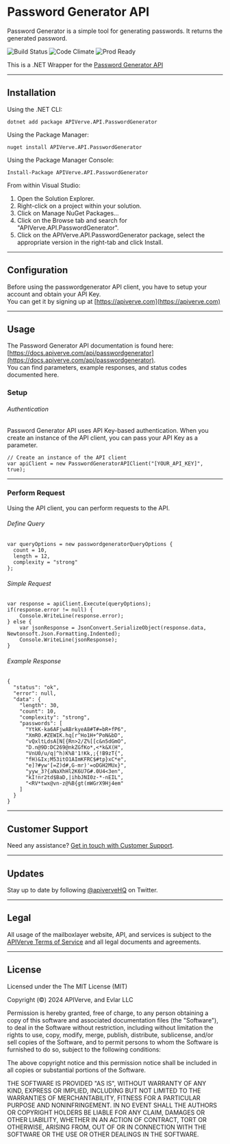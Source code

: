 Password Generator API
============

Password Generator is a simple tool for generating passwords. It returns the generated password.

![Build Status](https://img.shields.io/badge/build-passing-green)
![Code Climate](https://img.shields.io/badge/maintainability-B-purple)
![Prod Ready](https://img.shields.io/badge/production-ready-blue)

This is a .NET Wrapper for the [Password Generator API](https://apiverve.com/marketplace/api/passwordgenerator)

---

## Installation

Using the .NET CLI:
```
dotnet add package APIVerve.API.PasswordGenerator
```

Using the Package Manager:
```
nuget install APIVerve.API.PasswordGenerator
```

Using the Package Manager Console:
```
Install-Package APIVerve.API.PasswordGenerator
```

From within Visual Studio:

1. Open the Solution Explorer.
2. Right-click on a project within your solution.
3. Click on Manage NuGet Packages...
4. Click on the Browse tab and search for "APIVerve.API.PasswordGenerator".
5. Click on the APIVerve.API.PasswordGenerator package, select the appropriate version in the right-tab and click Install.


---

## Configuration

Before using the passwordgenerator API client, you have to setup your account and obtain your API Key.  
You can get it by signing up at [https://apiverve.com](https://apiverve.com)

---

## Usage

The Password Generator API documentation is found here: [https://docs.apiverve.com/api/passwordgenerator](https://docs.apiverve.com/api/passwordgenerator).  
You can find parameters, example responses, and status codes documented here.

### Setup

###### Authentication
Password Generator API uses API Key-based authentication. When you create an instance of the API client, you can pass your API Key as a parameter.

```
// Create an instance of the API client
var apiClient = new PasswordGeneratorAPIClient("[YOUR_API_KEY]", true);
```

---


### Perform Request
Using the API client, you can perform requests to the API.

###### Define Query

```
var queryOptions = new passwordgeneratorQueryOptions {
  count = 10,
  length = 12,
  complexity = "strong"
};
```

###### Simple Request

```
var response = apiClient.Execute(queryOptions);
if(response.error != null) {
	Console.WriteLine(response.error);
} else {
    var jsonResponse = JsonConvert.SerializeObject(response.data, Newtonsoft.Json.Formatting.Indented);
    Console.WriteLine(jsonResponse);
}
```

###### Example Response

```
{
  "status": "ok",
  "error": null,
  "data": {
    "length": 30,
    "count": 10,
    "complexity": "strong",
    "passwords": [
      "YtkK-ka6AFjwABrkyeA8#T#=bR+fP6",
      "XmRO.#ZEWIK.hq[r^Ho1H+^PoN&bD",
      "vQxltLdsA[N[{Rn>2/Z%[[c&n5dGmO",
      "D.n@9D:DC269@nkZGfKo*,<*k&X(H",
      "VnU0/u/q|^h)K%8'1!Kk,;{!B9zT{",
      "fH)&Ix;M53itO1AImKFRC$#tp}xC*e",
      "e]?#yw'[=Z)d#,G-mr)'=oDGH2MUx}",
      "yyw_3?{aNaXhHl2K6U7G#.0U4<3en",
      "kI!nr2td$BaD,|ihbJNI0z-*-nEIL",
      "<RV*twx@vn-z@%B{gt(mWGrX9Hj4em"
    ]
  }
}
```

---

## Customer Support

Need any assistance? [Get in touch with Customer Support](https://apiverve.com/contact).

---

## Updates
Stay up to date by following [@apiverveHQ](https://twitter.com/apiverveHQ) on Twitter.

---

## Legal

All usage of the mailboxlayer website, API, and services is subject to the [APIVerve Terms of Service](https://apiverve.com/terms) and all legal documents and agreements.

---

## License
Licensed under the The MIT License (MIT)

Copyright (&copy;) 2024 APIVerve, and Evlar LLC

Permission is hereby granted, free of charge, to any person obtaining a copy of this software and associated documentation files (the "Software"), to deal in the Software without restriction, including without limitation the rights to use, copy, modify, merge, publish, distribute, sublicense, and/or sell copies of the Software, and to permit persons to whom the Software is furnished to do so, subject to the following conditions:

The above copyright notice and this permission notice shall be included in all copies or substantial portions of the Software.

THE SOFTWARE IS PROVIDED "AS IS", WITHOUT WARRANTY OF ANY KIND, EXPRESS OR IMPLIED, INCLUDING BUT NOT LIMITED TO THE WARRANTIES OF MERCHANTABILITY, FITNESS FOR A PARTICULAR PURPOSE AND NONINFRINGEMENT. IN NO EVENT SHALL THE AUTHORS OR COPYRIGHT HOLDERS BE LIABLE FOR ANY CLAIM, DAMAGES OR OTHER LIABILITY, WHETHER IN AN ACTION OF CONTRACT, TORT OR OTHERWISE, ARISING FROM, OUT OF OR IN CONNECTION WITH THE SOFTWARE OR THE USE OR OTHER DEALINGS IN THE SOFTWARE.